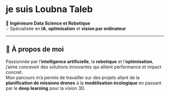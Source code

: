 # je suis Loubna Taleb

🎯 **Ingénieure Data Science et Robotique**  
💡 Spécialisée en **IA**, **optimisation** et **vision par ordinateur**  


---

## 🚀 À propos de moi

Passionnée par l’**intelligence artificielle**, la **robotique** et l’**optimisation**, j’aime concevoir des solutions innovantes qui allient performance et impact concret.  
Mon parcours m’a permis de travailler sur des projets allant de la **planification de missions drones** à la **modélisation écologique** en passant par le **deep learning** pour la vision 3D.






